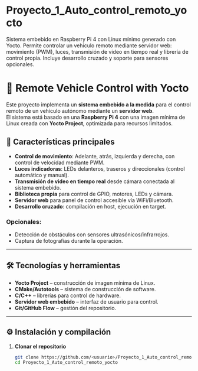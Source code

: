 # Proyecto_1_Auto_control_remoto_yocto
Sistema embebido en Raspberry Pi 4 con Linux mínimo generado con Yocto. Permite controlar un vehículo remoto mediante servidor web: movimiento (PWM), luces, transmisión de video en tiempo real y librería de control propia. Incluye desarrollo cruzado y soporte para sensores opcionales.

# 🚗 Remote Vehicle Control with Yocto

Este proyecto implementa un **sistema embebido a la medida** para el control remoto de un vehículo autónomo mediante un **servidor web**.  
El sistema está basado en una **Raspberry Pi 4** con una imagen mínima de Linux creada con **Yocto Project**, optimizada para recursos limitados.

## 📌 Características principales
- **Control de movimiento**: Adelante, atrás, izquierda y derecha, con control de velocidad mediante PWM.  
- **Luces indicadoras**: LEDs delanteros, traseros y direccionales (control automático y manual).  
- **Transmisión de video en tiempo real** desde cámara conectada al sistema embebido.  
- **Biblioteca propia** para control de GPIO, motores, LEDs y cámara.  
- **Servidor web** para panel de control accesible vía WiFi/Bluetooth.  
- **Desarrollo cruzado**: compilación en host, ejecución en target.  

### Opcionales:
- Detección de obstáculos con sensores ultrasónicos/infrarrojos.  
- Captura de fotografías durante la operación.  

---

## 🛠️ Tecnologías y herramientas
- **Yocto Project** – construcción de imagen mínima de Linux.  
- **CMake/Autotools** – sistema de construcción de software.  
- **C/C++** – librerías para control de hardware.  
- **Servidor web embebido** – interfaz de usuario para control.  
- **Git/GitHub Flow** – gestión del repositorio.  

---

## ⚙️ Instalación y compilación

1. **Clonar el repositorio**  
   ```bash
   git clone https://github.com/<usuario>/Proyecto_1_Auto_control_remoto_yocto
   cd Proyecto_1_Auto_control_remoto_yocto

